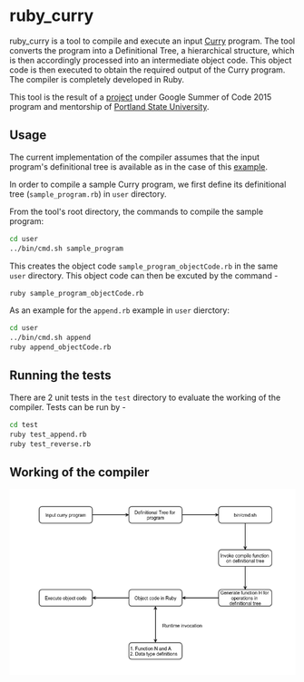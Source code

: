 # ruby_curry

ruby_curry is a tool to compile and execute an input [Curry](https://en.wikipedia.org/wiki/Curry_(programming_language)) program. The tool converts the program into a Definitional Tree, a hierarchical structure, which is then accordingly processed into an intermediate object code. This object code is then executed to obtain the required output of the Curry program. The compiler is completely developed in Ruby.

This tool is the result of a [project](https://www.google-melange.com/gsoc/project/details/google/gsoc2015/karthiksenthil/5700735861784576) under Google Summer of Code 2015 program and mentorship of [Portland State University](http://summer.cs.pdx.edu/).

## Usage

The current implementation of the compiler assumes that the input program's definitional tree is available as in the case of this [example](https://github.com/karthiksenthil/DefinitionalTree/blob/master/examples/append.rb).

In order to compile a sample Curry program, we first define its definitional tree (`sample_program.rb`) in `user` directory.

From the tool's root directory, the commands to compile the sample program:
```bash
cd user
../bin/cmd.sh sample_program
```
This creates the object code `sample_program_objectCode.rb` in the same `user` directory. This object code can then be excuted by the command -
```bash
ruby sample_program_objectCode.rb
```

As an example for the `append.rb` example in `user` dierctory:
```bash
cd user
../bin/cmd.sh append
ruby append_objectCode.rb
```

## Running the tests

There are 2 unit tests in the `test` directory to evaluate the working of the compiler. Tests can be run by -
```bash
cd test
ruby test_append.rb
ruby test_reverse.rb
```

## Working of the compiler

![Compiler Working](images/compiler_working.png)



